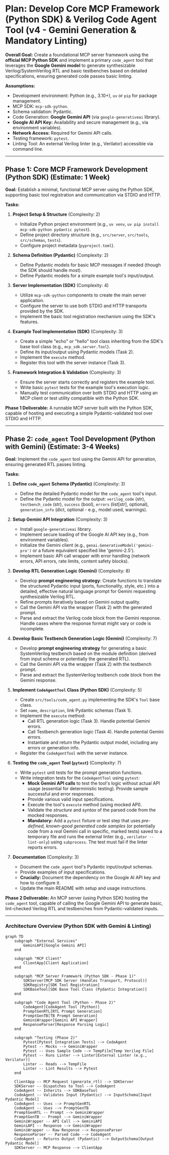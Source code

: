 # Plan: Develop Core MCP Framework (Python SDK) & Verilog Code Agent Tool (v4 - Gemini Generation & Mandatory Linting)

**Overall Goal:** Create a foundational MCP server framework using the **official MCP Python SDK** and implement a primary `code_agent` tool that leverages the **Google Gemini model** to generate synthesizable Verilog/SystemVerilog RTL and basic testbenches based on detailed specifications, ensuring generated code passes basic linting.

**Assumptions:**

*   Development environment: Python (e.g., 3.10+), `uv` or `pip` for package management.
*   MCP SDK: `mcp-sdk-python`.
*   Schema validation: Pydantic.
*   Code Generation: **Google Gemini API** (via `google-generativeai` library).
*   **Google AI API Key:** Availability and secure management (e.g., via environment variables).
*   **Network Access:** Required for Gemini API calls.
*   Testing framework: `pytest`.
*   Linting Tool: An external Verilog linter (e.g., Verilator) accessible via command line.

---

## Phase 1: Core MCP Framework Development (Python SDK) (Estimate: 1 Week)

**Goal:** Establish a minimal, functional MCP server using the Python SDK, supporting basic tool registration and communication via STDIO and HTTP.

**Tasks:**

1.  **Project Setup & Structure** (Complexity: 2)
    *   Initialize Python project environment (e.g., `uv venv`, `uv pip install mcp-sdk-python pydantic pytest`).
    *   Define project directory structure (e.g., `src/server`, `src/tools`, `src/schemas`, `tests`).
    *   Configure project metadata (`pyproject.toml`).

2.  **Schema Definition (Pydantic)** (Complexity: 2)
    *   Define Pydantic models for basic MCP messages if needed (though the SDK should handle most).
    *   Define Pydantic models for a simple example tool's input/output.

3.  **Server Implementation (SDK)** (Complexity: 4)
    *   Utilize `mcp-sdk-python` components to create the main server application.
    *   Configure the server to use both STDIO and HTTP transports provided by the SDK.
    *   Implement the basic tool registration mechanism using the SDK's features.

4.  **Example Tool Implementation (SDK)** (Complexity: 3)
    *   Create a simple "echo" or "hello" tool class inheriting from the SDK's base tool class (e.g., `mcp_sdk.server.Tool`).
    *   Define its input/output using Pydantic models (Task 2).
    *   Implement the `execute` method.
    *   Register this tool with the server instance (Task 3).

5.  **Framework Integration & Validation** (Complexity: 3)
    *   Ensure the server starts correctly and registers the example tool.
    *   Write basic `pytest` tests for the example tool's execution logic.
    *   Manually test communication over both STDIO and HTTP using an MCP client or test utility compatible with the Python SDK.

**Phase 1 Deliverable:** A runnable MCP server built with the Python SDK, capable of hosting and executing a simple Pydantic-validated tool over STDIO and HTTP.

---

## Phase 2: `code_agent` Tool Development (Python with Gemini) (Estimate: 3-4 Weeks)

**Goal:** Implement the `code_agent` tool using the Gemini API for generation, ensuring generated RTL passes linting.

**Tasks:**

1.  **Define `code_agent` Schema (Pydantic)** (Complexity: 3)
    *   Define the detailed Pydantic model for the `code_agent` tool's input.
    *   Define the Pydantic model for the output: `verilog_code` (str), `testbench_code` (str), `success` (bool), `errors` (list[str], optional), `generation_info` (dict, optional - e.g., model used, warnings).

2.  **Setup Gemini API Integration** (Complexity: 3)
    *   Install `google-generativeai` library.
    *   Implement secure loading of the Google AI API key (e.g., from environment variables).
    *   Initialize the Gemini client (e.g., `genai.GenerativeModel('gemini-pro')` or a future equivalent specified like 'gemini-2.5').
    *   Implement basic API call wrapper with error handling (network errors, API errors, rate limits, content safety blocks).

3.  **Develop RTL Generation Logic (Gemini)** (Complexity: 8)
    *   Develop **prompt engineering strategy**: Create functions to translate the structured Pydantic input (ports, functionality, style, etc.) into a detailed, effective natural language prompt for Gemini requesting synthesizable Verilog RTL.
    *   Refine prompts iteratively based on Gemini output quality.
    *   Call the Gemini API via the wrapper (Task 2) with the generated prompt.
    *   Parse and extract the Verilog code block from the Gemini response. Handle cases where the response format might vary or code is incomplete.

4.  **Develop Basic Testbench Generation Logic (Gemini)** (Complexity: 7)
    *   Develop **prompt engineering strategy** for generating a basic SystemVerilog testbench based on the module definition (derived from input schema or potentially the generated RTL).
    *   Call the Gemini API via the wrapper (Task 2) with the testbench prompt.
    *   Parse and extract the SystemVerilog testbench code block from the Gemini response.

5.  **Implement `CodeAgentTool` Class (Python SDK)** (Complexity: 5)
    *   Create `src/tools/code_agent.py` implementing the SDK's `Tool` base class.
    *   Set `name`, `description`, link Pydantic schemas (Task 1).
    *   Implement the `execute` method:
        *   Call RTL generation logic (Task 3). Handle potential Gemini errors.
        *   Call Testbench generation logic (Task 4). Handle potential Gemini errors.
        *   Instantiate and return the Pydantic output model, including any errors or generation info.
    *   Register the `CodeAgentTool` with the server instance.

6.  **Testing the `code_agent` Tool (`pytest`)** (Complexity: 7)
    *   Write `pytest` unit tests for the prompt generation functions.
    *   Write integration tests for the `CodeAgentTool` using `pytest`:
        *   **Mock Gemini API calls** to test the tool's logic without actual API usage (essential for deterministic testing). Provide sample successful and error responses.
        *   Provide various valid input specifications.
        *   Execute the tool's `execute` method (using mocked API).
        *   Validate the *structure* and *syntax* of the parsed code from the mocked responses.
        *   **Mandatory:** Add a `pytest` fixture or test step that uses *pre-defined, known-good generated code samples* (or potentially code from a *real* Gemini call in specific, marked tests) saved to a temporary file and runs the external linter (e.g., `verilator --lint-only`) using `subprocess`. The test must fail if the linter reports errors.

7.  **Documentation** (Complexity: 3)
    *   Document the `code_agent` tool's Pydantic input/output schemas.
    *   Provide examples of input specifications.
    *   **Crucially:** Document the dependency on the Google AI API key and how to configure it.
    *   Update the main README with setup and usage instructions.

**Phase 2 Deliverable:** An MCP server (using Python SDK) hosting the `code_agent` tool, capable of calling the Google Gemini API to generate basic, lint-checked Verilog RTL and testbenches from Pydantic-validated inputs.

---

### Architecture Overview (Python SDK with Gemini & Linting)

```mermaid
graph TD
    subgraph "External Services"
        GeminiAPI[Google Gemini API]
    end

    subgraph "MCP Client"
        ClientApp[Client Application]
    end

    subgraph "MCP Server Framework (Python SDK - Phase 1)"
        SDKServer[MCP SDK Server (Handles Transport, Protocol)]
        SDKRegistry[SDK Tool Registration]
        SDKBaseTool[SDK Base Tool Class (Pydantic Integration)]
    end

    subgraph "Code Agent Tool (Python - Phase 2)"
        CodeAgent[CodeAgent Tool (Python)]
        PromptGenRTL[RTL Prompt Generation]
        PromptGenTB[TB Prompt Generation]
        GeminiWrapper[Gemini API Wrapper]
        ResponseParser[Response Parsing Logic]
    end

    subgraph "Testing (Phase 2)"
        Pytest[Pytest Integration Tests] --> CodeAgent
        Pytest -- Mocks --> GeminiWrapper
        Pytest -- Uses Sample Code --> TempFile[Temp Verilog File]
        Pytest -- Runs Linter --> Linter[External Linter (e.g., Verilator)]
        Linter -- Reads --> TempFile
        Linter -- Lint Results --> Pytest
    end

    ClientApp -- MCP Request (generate_rtl) --> SDKServer
    SDKServer -- Dispatches to Tool --> CodeAgent
    CodeAgent -- Inherits --> SDKBaseTool
    CodeAgent -- Validates Input (Pydantic) --> InputSchema[Input Pydantic Model]
    CodeAgent -- Uses --> PromptGenRTL
    CodeAgent -- Uses --> PromptGenTB
    PromptGenRTL -- Prompt --> GeminiWrapper
    PromptGenTB -- Prompt --> GeminiWrapper
    GeminiWrapper -- API Call --> GeminiAPI
    GeminiAPI -- Response --> GeminiWrapper
    GeminiWrapper -- Raw Response --> ResponseParser
    ResponseParser -- Parsed Code --> CodeAgent
    CodeAgent -- Returns Output (Pydantic) --> OutputSchema[Output Pydantic Model]
    SDKServer -- MCP Response --> ClientApp